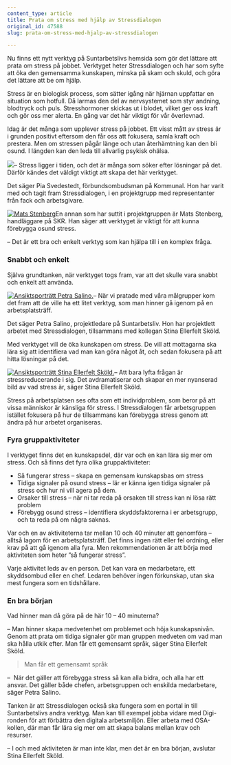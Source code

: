 ```yaml
---
content_type: article
title: Prata om stress med hjälp av Stressdialogen
original_id: 47588
slug: prata-om-stress-med-hjalp-av-stressdialogen

---
```


Nu finns ett nytt verktyg på Suntarbetslivs hemsida som gör det lättare att prata om stress på jobbet. Verktyget heter Stressdialogen och har som syfte att öka den gemensamma kunskapen, minska på skam och skuld, och göra det lättare att be om hjälp.

Stress är en biologisk process, som sätter igång när hjärnan uppfattar en situation som hotfull. Då larmas den del av nervsystemet som styr andning, blodtryck och puls. Stresshormoner skickas ut i blodet, vilket ger oss kraft och gör oss mer alerta. En gång var det här viktigt för vår överlevnad.

Idag är det många som upplever stress på jobbet. Ett visst mått av stress är i grunden positivt eftersom den får oss att fokusera, samla kraft och prestera. Men om stressen pågår länge och utan återhämtning kan den bli osund. I längden kan den leda till allvarlig psykisk ohälsa.

[![](https://www.suntarbetsliv.se/wp-content/uploads/2020/05/200x220-pia-svedestedt2.jpg)](https://www.suntarbetsliv.se/wp-content/uploads/2020/05/200x220-pia-svedestedt2.jpg)– Stress ligger i tiden, och det är många som söker efter lösningar på det. Därför kändes det väldigt viktigt att skapa det här verktyget.

Det säger Pia Svedestedt, förbundsombudsman på Kommunal. Hon har varit med och tagit fram Stressdialogen, i en projektgrupp med representanter från fack och arbetsgivare.

[![Mats Stenberg](https://www.suntarbetsliv.se/wp-content/uploads/2020/05/200x220-Mats-Stenberg.jpg)](https://www.suntarbetsliv.se/wp-content/uploads/2020/05/200x220-Mats-Stenberg.jpg)En annan som har suttit i projektgruppen är Mats Stenberg, handläggare på SKR. Han säger att verktyget är viktigt för att kunna förebygga osund stress.

– Det är ett bra och enkelt verktyg som kan hjälpa till i en komplex fråga.

### Snabbt och enkelt

Själva grundtanken, när verktyget togs fram, var att det skulle vara snabbt och enkelt att använda.

[![Ansiktsporträtt Petra Salino.](https://www.suntarbetsliv.se/wp-content/uploads/2018/04/200x220-petra-salino-foto-kristofer-samuelsson-photography.jpg)](https://www.suntarbetsliv.se/wp-content/uploads/2018/04/200x220-petra-salino-foto-kristofer-samuelsson-photography.jpg)– När vi pratade med våra målgrupper kom det fram att de ville ha ett litet verktyg, som man hinner gå igenom på en arbetsplatsträff.

Det säger Petra Salino, projektledare på Suntarbetsliv. Hon har projektlett arbetet med Stressdialogen, tillsammans med kollegan Stina Ellerfelt Sköld.

Med verktyget vill de öka kunskapen om stress. De vill att mottagarna ska lära sig att identifiera vad man kan göra något åt, och sedan fokusera på att hitta lösningar på det.

[![Ansiktsporträtt Stina Ellerfelt Sköld.](https://www.suntarbetsliv.se/wp-content/uploads/2018/04/200x220-stina-ellerfelt-skold-foto-kristofer-samuelsson-photography.jpg)](https://www.suntarbetsliv.se/wp-content/uploads/2018/04/200x220-stina-ellerfelt-skold-foto-kristofer-samuelsson-photography.jpg)– Att bara lyfta frågan är stressreducerande i sig. Det avdramatiserar och skapar en mer nyanserad bild av vad stress är, säger Stina Ellerfelt Sköld.

Stress på arbetsplatsen ses ofta som ett individproblem, som beror på att vissa människor är känsliga för stress. I Stressdialogen får arbetsgruppen istället fokusera på hur de tillsammans kan förebygga stress genom att ändra på hur arbetet organiseras.

### Fyra gruppaktiviteter

I verktyget finns det en kunskapsdel, där var och en kan lära sig mer om stress. Och så finns det fyra olika gruppaktiviteter:

*   Så fungerar stress – skapa en gemensam kunskapsbas om stress
*   Tidiga signaler på osund stress – lär er känna igen tidiga signaler på stress och hur ni vill agera på dem.
*   Orsaker till stress – när ni tar reda på orsaken till stress kan ni lösa rätt problem
*   Förebygg osund stress – identifiera skyddsfaktorerna i er arbetsgrupp, och ta reda på om några saknas.

Var och en av aktiviteterna tar mellan 10 och 40 minuter att genomföra – alltså lagom för en arbetsplatsträff. Det finns ingen rätt eller fel ordning, eller krav på att gå igenom alla fyra. Men rekommendationen är att börja med aktiviteten som heter ”så fungerar stress”.

Varje aktivitet leds av en person. Det kan vara en medarbetare, ett skyddsombud eller en chef. Ledaren behöver ingen förkunskap, utan ska mest fungera som en tidshållare.

### En bra början

Vad hinner man då göra på de här 10 – 40 minuterna?

– Man hinner skapa medvetenhet om problemet och höja kunskapsnivån. Genom att prata om tidiga signaler gör man gruppen medveten om vad man ska hålla utkik efter. Man får ett gemensamt språk, säger Stina Ellerfelt Sköld.

> Man får ett gemensamt språk

–  När det gäller att förebygga stress så kan alla bidra, och alla har ett ansvar. Det gäller både chefen, arbetsgruppen och enskilda medarbetare, säger Petra Salino.

Tanken är att Stressdialogen också ska fungera som en portal in till Suntarbetslivs andra verktyg. Man kan till exempel jobba vidare med Digi-ronden för att förbättra den digitala arbetsmiljön. Eller arbeta med OSA-kollen, där man får lära sig mer om att skapa balans mellan krav och resurser.

– I och med aktiviteten är man inte klar, men det är en bra början, avslutar Stina Ellerfelt Sköld.

